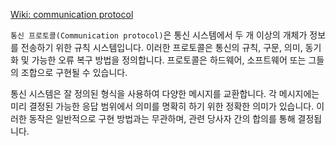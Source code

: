 [Wiki: communication protocol](https://en.wikipedia.org/wiki/Communication_protocol)

`통신 프로토콜(Communication protocol)`은 통신 시스템에서 두 개 이상의 개체가 정보를 전송하기 위한 규칙 시스템입니다. 이러한 프로토콜은 통신의 규칙, 구문, 의미, 동기화 및 가능한 오류 복구 방법을 정의합니다. 프로토콜은 하드웨어, 소프트웨어 또는 그들의 조합으로 구현될 수 있습니다.

통신 시스템은 잘 정의된 형식을 사용하여 다양한 메시지를 교환합니다. 각 메시지에는 미리 결정된 가능한 응답 범위에서 의미를 명확히 하기 위한 정확한 의미가 있습니다. 이러한 동작은 일반적으로 구현 방법과는 무관하며, 관련 당사자 간의 합의를 통해 결정됩니다.